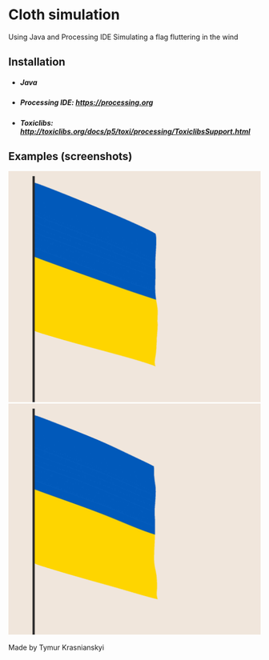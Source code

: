 # Cloth simulation

Using Java and Processing IDE
Simulating a flag fluttering in the wind


## Installation

- ##### Java
- ##### Processing IDE: https://processing.org
- ##### Toxiclibs: http://toxiclibs.org/docs/p5/toxi/processing/ToxiclibsSupport.html

## Examples (screenshots)

![Ukrainian flag demo](https://github.com/T1M0UT/ClothSimulation/blob/master/Screenshots/Screenshot1.png "Ukrainian flag")
![Custom picture demo](https://github.com/T1M0UT/ClothSimulation/blob/master/Screenshots/Screenshot2.png "Custom picture")

Made by Tymur Krasnianskyi
